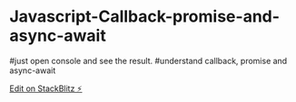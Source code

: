 # Javascript-Callback-promise-and-async-await
#just open console and see the result.
#understand callback, promise and async-await

[Edit on StackBlitz ⚡️](https://stackblitz.com/edit/javascript-callback-promise-async-await)
